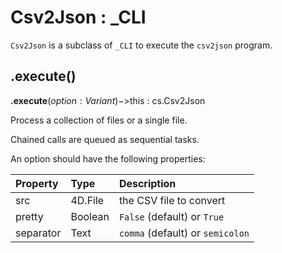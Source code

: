# Csv2Json : _CLI

`Csv2Json` is a subclass of `_CLI` to execute the `csv2json` program. 

## .execute()

**.execute**($option : Variant)->$this : cs.Csv2Json

Process a collection of files or a single file.

Chained calls are queued as sequential tasks.

An option should have the following properties:

|Property|Type|Description|
|:-|:-|:-|
|src|4D.File|the CSV file to convert|
|pretty|Boolean|`False` (default) or `True`|
|separator|Text|`comma` (default) or `semicolon`|